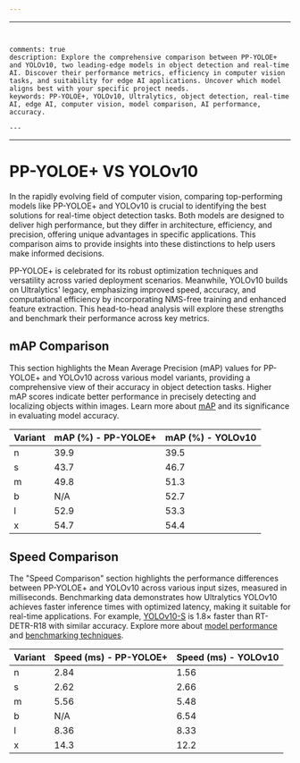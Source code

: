 ```yaml
---
```
---
```


comments: true
description: Explore the comprehensive comparison between PP-YOLOE+ and YOLOv10, two leading-edge models in object detection and real-time AI. Discover their performance metrics, efficiency in computer vision tasks, and suitability for edge AI applications. Uncover which model aligns best with your specific project needs.
keywords: PP-YOLOE+, YOLOv10, Ultralytics, object detection, real-time AI, edge AI, computer vision, model comparison, AI performance, accuracy.

---

```
---



# PP-YOLOE+ VS YOLOv10

In the rapidly evolving field of computer vision, comparing top-performing models like PP-YOLOE+ and YOLOv10 is crucial to identifying the best solutions for real-time object detection tasks. Both models are designed to deliver high performance, but they differ in architecture, efficiency, and precision, offering unique advantages in specific applications. This comparison aims to provide insights into these distinctions to help users make informed decisions.

PP-YOLOE+ is celebrated for its robust optimization techniques and versatility across varied deployment scenarios. Meanwhile, YOLOv10 builds on Ultralytics' legacy, emphasizing improved speed, accuracy, and computational efficiency by incorporating NMS-free training and enhanced feature extraction. This head-to-head analysis will explore these strengths and benchmark their performance across key metrics.




## mAP Comparison

This section highlights the Mean Average Precision (mAP) values for PP-YOLOE+ and YOLOv10 across various model variants, providing a comprehensive view of their accuracy in object detection tasks. Higher mAP scores indicate better performance in precisely detecting and localizing objects within images. Learn more about [mAP](https://www.ultralytics.com/glossary/mean-average-precision-map) and its significance in evaluating model accuracy.


| Variant | mAP (%) - PP-YOLOE+ | mAP (%) - YOLOv10 |
|---------|--------------------|--------------------|
| n | 39.9 | 39.5 |
| s | 43.7 | 46.7 |
| m | 49.8 | 51.3 |
| b | N/A | 52.7 |
| l | 52.9 | 53.3 |
| x | 54.7 | 54.4 |



## Speed Comparison

The "Speed Comparison" section highlights the performance differences between PP-YOLOE+ and YOLOv10 across various input sizes, measured in milliseconds. Benchmarking data demonstrates how Ultralytics YOLOv10 achieves faster inference times with optimized latency, making it suitable for real-time applications. For example, [YOLOv10-S](https://github.com/ultralytics/assets/releases/download/v8.2.0/yolov10s.pt) is 1.8× faster than RT-DETR-R18 with similar accuracy. Explore more about [model performance](https://docs.ultralytics.com/models/yolov10/) and [benchmarking techniques](https://docs.ultralytics.com/reference/utils/benchmarks/).


| Variant | Speed (ms) - PP-YOLOE+ | Speed (ms) - YOLOv10 |
|---------|-----------------------|-----------------------|
| n | 2.84 | 1.56 |
| s | 2.62 | 2.66 |
| m | 5.56 | 5.48 |
| b | N/A | 6.54 |
| l | 8.36 | 8.33 |
| x | 14.3 | 12.2 |
```
